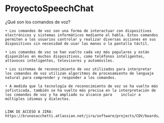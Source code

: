 # ProyectoSpeechChat

¿Qué son los comandos de voz?

    • Los comandos de voz son una forma de interactuar con dispositivos electrónicos y sistemas informáticos mediante el habla. Estos comandos permiten a los usuarios controlar y realizar diversas acciones en sus dispositivos sin necesidad de usar las manos o la pantalla táctil.
      
    • Los comandos de voz se han vuelto cada vez más populares y están disponibles en muchos dispositivos, como teléfonos inteligentes, altavoces inteligentes, televisores y automóviles. 
      
    • Los sistemas de reconocimiento de voz utilizados para interpretar los comandos de voz utilizan algoritmos de procesamiento de lenguaje natural para comprender y responder a los comandos.
      
    • A medida que la tecnología de reconocimiento de voz se ha vuelto más sofisticada, también se ha vuelto más precisa en la interpretación de los comandos de voz y ha ampliado su alcance para    incluir a múltiples idiomas y dialectos.
    
    
    LINK DE ACCESO A JIRA: https://brunosacchetti.atlassian.net/jira/software/projects/CDV/boards/1

